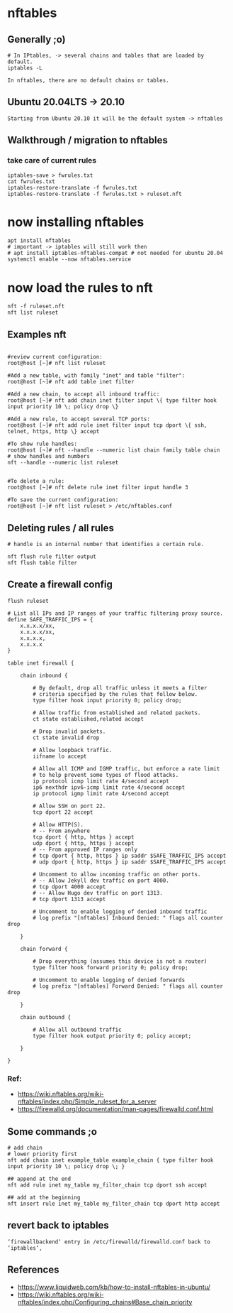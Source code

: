 # nftables 

## Generally ;o) 
```
# In IPtables, -> several chains and tables that are loaded by default.
iptables -L

In nftables, there are no default chains or tables.
```

## Ubuntu 20.04LTS -> 20.10 
```
Starting from Ubuntu 20.10 it will be the default system -> nftables 
```

## Walkthrough / migration to nftables 

### take care of current rules 
```
iptables-save > fwrules.txt
cat fwrules.txt
iptables-restore-translate -f fwrules.txt
iptables-restore-translate -f fwrules.txt > ruleset.nft
```

# now installing nftables 
```
apt install nftables
# important -> iptables will still work then 
# apt install iptables-nftables-compat # not needed for ubuntu 20.04 
systemctl enable --now nftables.service
```


# now load the rules to nft 
```
nft -f ruleset.nft
nft list ruleset
```

## Examples nft 
```

#review current configuration:
root@host [~]# nft list ruleset

#Add a new table, with family "inet" and table "filter":
root@host [~]# nft add table inet filter

#Add a new chain, to accept all inbound traffic:
root@host [~]# nft add chain inet filter input \{ type filter hook input priority 10 \; policy drop \}

#Add a new rule, to accept several TCP ports:
root@host [~]# nft add rule inet filter input tcp dport \{ ssh, telnet, https, http \} accept

#To show rule handles:
root@host [~]# nft --handle --numeric list chain family table chain
# show handles and numbers 
nft --handle --numeric list ruleset


#To delete a rule:
root@host [~]# nft delete rule inet filter input handle 3

#To save the current configuration:
root@host [~]# nft list ruleset > /etc/nftables.conf

```

## Deleting rules / all rules 

```
# handle is an internal number that identifies a certain rule.

nft flush rule filter output
nft flush table filter

```


## Create a firewall config 

```
flush ruleset

# List all IPs and IP ranges of your traffic filtering proxy source.
define SAFE_TRAFFIC_IPS = {
    x.x.x.x/xx,
    x.x.x.x/xx,
    x.x.x.x,
    x.x.x.x
}

table inet firewall {

    chain inbound {

    	# By default, drop all traffic unless it meets a filter
    	# criteria specified by the rules that follow below.
        type filter hook input priority 0; policy drop;

        # Allow traffic from established and related packets.
        ct state established,related accept

        # Drop invalid packets.
        ct state invalid drop

        # Allow loopback traffic.
        iifname lo accept

        # Allow all ICMP and IGMP traffic, but enforce a rate limit
        # to help prevent some types of flood attacks.
        ip protocol icmp limit rate 4/second accept
        ip6 nexthdr ipv6-icmp limit rate 4/second accept
        ip protocol igmp limit rate 4/second accept

        # Allow SSH on port 22.
        tcp dport 22 accept

        # Allow HTTP(S).
        # -- From anywhere
        tcp dport { http, https } accept
        udp dport { http, https } accept
        # -- From approved IP ranges only
        # tcp dport { http, https } ip saddr $SAFE_TRAFFIC_IPS accept
        # udp dport { http, https } ip saddr $SAFE_TRAFFIC_IPS accept

        # Uncomment to allow incoming traffic on other ports.
        # -- Allow Jekyll dev traffic on port 4000.
        # tcp dport 4000 accept
        # -- Allow Hugo dev traffic on port 1313.
        # tcp dport 1313 accept

        # Uncomment to enable logging of denied inbound traffic
        # log prefix "[nftables] Inbound Denied: " flags all counter drop

    }

    chain forward {

        # Drop everything (assumes this device is not a router)
        type filter hook forward priority 0; policy drop;

        # Uncomment to enable logging of denied forwards
        # log prefix "[nftables] Forward Denied: " flags all counter drop

    }

    chain outbound {

        # Allow all outbound traffic
        type filter hook output priority 0; policy accept;

    }

}
```


### Ref: 

  * https://wiki.nftables.org/wiki-nftables/index.php/Simple_ruleset_for_a_server
  * https://firewalld.org/documentation/man-pages/firewalld.conf.html


## Some commands ;o

```
# add chain 
# lower priority first
nft add chain inet example_table example_chain { type filter hook input priority 10 \; policy drop \; }

## append at the end 
nft add rule inet my_table my_filter_chain tcp dport ssh accept

## add at the beginning
nft insert rule inet my_table my_filter_chain tcp dport http accept

```

## revert back to iptables 
```
‘firewallbackend‘ entry in /etc/firewalld/firewalld.conf back to ‘iptables‘,
```


## References 

  * https://www.liquidweb.com/kb/how-to-install-nftables-in-ubuntu/
  * https://wiki.nftables.org/wiki-nftables/index.php/Configuring_chains#Base_chain_priority

